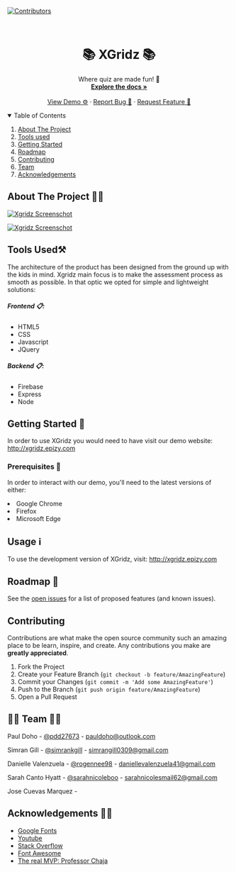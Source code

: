 
[![Contributors][contributors-shield]][contributors-url]

<br />
  <h1 align='center'>📚 XGridz 📚</h1>

  <p align="center">
  Where quiz are made fun! 🐬
    <br />
    <a href="https://github.com/pdd27673/xgridz"><strong>Explore the docs »</strong></a>
    <br />
    <br />
    <a href="http://xgridz.epizy.com">View Demo ⚙️</a>
    ·
    <a href="https://github.com/pdd27673/xgridz/issues">Report Bug 🐜</a>
    ·
    <a href="https://github.com/pdd27673/xgridz/issues">Request Feature 💫</a>
  </p>
</p>



<!-- TABLE OF CONTENTS -->
<details open="open">
  <summary>Table of Contents</summary>
  <ol>
    <li>
      <a href="#about-the-project">About The Project</a></li>
        <li><a href="#tools-used">Tools used</a></li>
    <li>
      <a href="#getting-started">Getting Started</a>
    </li>
    <li><a href="#roadmap">Roadmap</a></li>
    <li><a href="#contributing">Contributing</a></li>
    <li><a href="#team">Team</a></li>
    <li><a href="#acknowledgements">Acknowledgements</a></li>
  </ol>
</details>



<!-- ABOUT THE PROJECT -->
## About The Project ✍🏾

[![Xgridz Screenschot][product-screenshot]](https://github.com/pdd27673/xgridz/blob/main/quizGrid.png)

[![Xgridz Screenschot][product-screenshot]](https://github.com/pdd27673/xgridz/blob/main/quizStart.png?raw=true)


## Tools Used⚒️

The architecture of the product has been designed from the ground up with the kids in mind. Xgridz main focus is to make the assessment process as smooth as possible. In that optic we opted for simple and lightweight solutions:

##### Frontend 📋: 
<ul>
<li>HTML5</li>
<li>CSS</li>
<li>Javascript</li>
<li>JQuery</li>
</ul>

##### Backend 📋:
<ul>
<li>Firebase</li>
<li>Express</li>
<li>Node</li>
</ul>


## Getting Started 🤝

In order to use XGridz you would need to have visit our demo website: http://xgridz.epizy.com 
### Prerequisites 🧲
In order to interact with our demo, you'll need to the latest versions of either:
<li>Google Chrome
<li>Firefox 
<li>Microsoft Edge

<!-- USAGE EXAMPLES -->
## Usage ℹ️

To use the development version of XGridz, visit: http://xgridz.epizy.com 
<!-- ROADMAP -->
## Roadmap 🤔

See the [open issues](https://github.com/pdd27673/xgridz/issues) for a list of proposed features (and known issues).


<!-- CONTRIBUTING -->
## Contributing

Contributions are what make the open source community such an amazing place to be learn, inspire, and create. Any contributions you make are **greatly appreciated**.

1. Fork the Project
2. Create your Feature Branch (`git checkout -b feature/AmazingFeature`)
3. Commit your Changes (`git commit -m 'Add some AmazingFeature'`)
4. Push to the Branch (`git push origin feature/AmazingFeature`)
5. Open a Pull Request


<!-- CONTACT -->
## 👏🏽 Team 👏🏽

Paul Doho - [@pdd27673](https://github.com/pdd27673) - pauldoho@outlook.com 

Simran Gill - [@simrankgill](https://github.com/simrankgill) - simrangill0309@gmail.com

Danielle Valenzuela - [@rogennee98](https://github.com/Rogennee98) - daniellevalenzuela41@gmail.com

Sarah Canto Hyatt - [@sarahnicoleboo](https://github.com/sarahnicoleboo) - sarahnicolesmail62@gmail.com

Jose Cuevas Marquez - 
<!-- ACKNOWLEDGEMENTS -->
## Acknowledgements 🙏🏾
* [Google Fonts](https://developers.google.com/fonts)
* [Youtube](https://youtube.com)
* [Stack Overflow](https://stackoverflow.com)
* [Font Awesome](https://fontawesome.com)
* [The real MVP: Professor Chaja](https://www.linkedin.com/in/kevin-chaja-7544565/)





<!-- MARKDOWN LINKS & IMAGES -->
<!-- https://www.markdownguide.org/basic-syntax/#reference-style-links -->
[contributors-shield]: https://img.shields.io/github/contributors/othneildrew/Best-README-Template.svg?style=for-the-badge
[contributors-url]: https://github.com/othneildrew/Best-README-Template/graphs/contributors
[forks-shield]: https://img.shields.io/github/forks/othneildrew/Best-README-Template.svg?style=for-the-badge
[forks-url]: https://github.com/othneildrew/Best-README-Template/network/members
[stars-shield]: https://img.shields.io/github/stars/othneildrew/Best-README-Template.svg?style=for-the-badge
[stars-url]: https://github.com/othneildrew/Best-README-Template/stargazers
[issues-shield]: https://img.shields.io/github/issues/othneildrew/Best-README-Template.svg?style=for-the-badge
[issues-url]: https://github.com/othneildrew/Best-README-Template/issues
[license-shield]: https://img.shields.io/github/license/othneildrew/Best-README-Template.svg?style=for-the-badge
[license-url]: https://github.com/othneildrew/Best-README-Template/blob/master/LICENSE.txt
[linkedin-shield]: https://img.shields.io/badge/-LinkedIn-black.svg?style=for-the-badge&logo=linkedin&colorB=555
[linkedin-url]: https://linkedin.com/in/othneildrew
[product-screenshot]: images/screenshot.png
